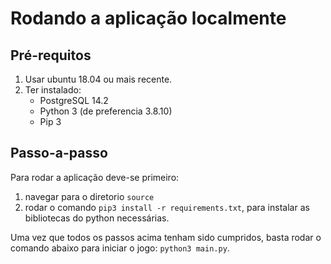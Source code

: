 # Rodando a aplicação localmente

## Pré-requitos

1. Usar ubuntu 18.04 ou mais recente.
2. Ter instalado:
    * PostgreSQL 14.2
    * Python 3 (de preferencia 3.8.10)
    * Pip 3

## Passo-a-passo

Para rodar a aplicação deve-se primeiro:

1. navegar para o diretorio `source`
2. rodar o comando `pip3 install -r requirements.txt`, para instalar as bibliotecas do python necessárias.

Uma vez que todos os passos acima tenham sido cumpridos, basta rodar o comando abaixo para iniciar o jogo:
`python3 main.py`.
